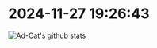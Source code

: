 # 2024-11-27 19:26:43

<a href="https://github.com/Ad-closeNN"><img align="center" src="https://ad-closenn-stats.vercel.app/api?username=Ad-Cat&show_icons=true&include_all_commits=true&theme=buefy" alt="Ad-Cat's github stats" /></a>